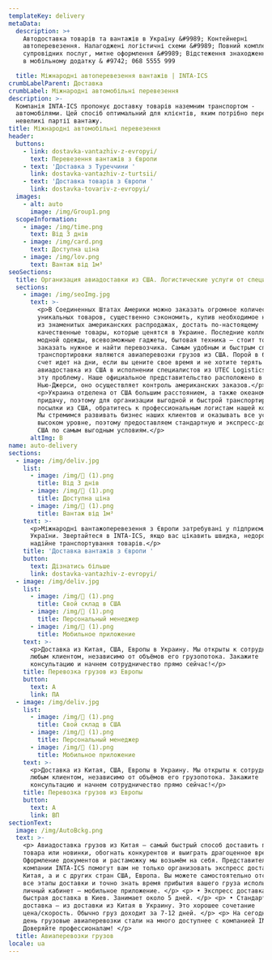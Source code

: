 ```yaml
---
templateKey: delivery
metaData:
  description: >+
    Автодоставка товарів та вантажів в Україну &#9989; Контейнерні
    автоперевезення. Налагоджені логістичні схеми &#9989; Повний комплекс
    супровідних послуг, митне оформлення &#9989; Відстеження знаходження вантажу
    в мобільному додатку & #9742; 068 5555 999

  title: Міжнародні автоперевезення вантажів | INTA-ICS
crumbLabelParent: Доставка
crumbLabel: Міжнародні автомобільні перевезення
description: >-
  Компанія INTA-ICS пропонує доставку товарів наземним транспортом -
  автомобілями. Цей спосіб оптимальний для клієнтів, яким потрібно перевезти
  невеликі партії вантажу.
title: Міжнародні автомобільні перевезення
header:
  buttons:
    - link: dostavka-vantazhiv-z-evropyi/
      text: Перевезення вантажів з Європи
    - text: 'Доставка з Туреччини '
      link: dostavka-vantazhiv-z-turtsii/
    - text: 'Доставка товарів з Європи '
      link: dostavka-tovariv-z-evropyi/
  images:
    - alt: auto
      image: /img/Group1.png
  scopeInformation:
    - image: /img/time.png
      text: Від 3 днів
    - image: /img/card.png
      text: Доступна ціна
    - image: /img/lov.png
      text: Вантаж від 1м³
seoSections:
  title: Организация авиадоставки из США. Логистические услуги от специалистов
  sections:
    - image: /img/seoImg.jpg
      text: >-
        <p>В Соединенных Штатах Америки можно заказать огромное количество
        уникальных товаров, существенно сэкономить, купив необходимое на одной
        из знаменитых американских распродажах, достать по-настоящему
        качественные товары, которые ценятся в Украине. Последние коллекции
        модной одежды, всевозможные гаджеты, бытовая техника — стоит только
        заказать нужное и найти перевозчика. Самым удобным и быстрым способом
        транспортировки являются авиаперевозки грузов из США. Порой в бизнесе
        счет идет на дни, если вы цените свое время и не хотите терять момент,
        авиадоставка из США в исполнении специалистов из UTEC Logistics решит
        эту проблему. Наше официальное представительство расположено в
        Нью-Джерси, оно осуществляет контроль американских заказов.</p>
        <p>Украина отделена от США большим расстоянием, а также океаном в
        придачу, поэтому для организации выгодной и быстрой транспортировки
        посылки из США, обратитесь к профессиональным логистам нашей компании.
        Мы стремимся развивать бизнес наших клиентов и оказывать все услуги на
        высоком уровне, поэтому предоставляем стандартную и экспресс-доставку из
        США по самым выгодным условиям.</p>
      altImg: В
name: auto-delivery
sections:
  - image: /img/deliv.jpg
    list:
      - image: /img/ (1).png
        title: Від 3 днів
      - image: /img/ (1).png
        title: Доступна ціна
      - image: /img/ (1).png
        title: Вантаж від 1м³
    text: >-
      <p>Міжнародні вантажоперевезення з Європи затребувані у підприємців
      України. Звертайтеся в INTA-ICS, якщо вас цікавить швидка, недорога і
      надійне транспортування товарів.</p>
    title: 'Доставка вантажів з Європи '
    button:
      text: Дізнатись більше
      link: dostavka-vantazhiv-z-evropyi/
  - image: /img/deliv.jpg
    list:
      - image: /img/ (1).png
        title: Свой склад в США
      - image: /img/ (1).png
        title: Персональный менеджер
      - image: /img/ (1).png
        title: Мобильное приложение
    text: >-
      <p>Доставка из Китая, США, Европы в Украину. Мы открыты к сотрудничеству с
      любым клиентом, независимо от объёмов его грузопотока. Закажите
      консультацию и начнем сотрудничество прямо сейчас!</p>
    title: Перевозка грузов из Европы
    button:
      text: А
      link: ПА
  - image: /img/deliv.jpg
    list:
      - image: /img/ (1).png
        title: Свой склад в США
      - image: /img/ (1).png
        title: Персональный менеджер
      - image: /img/ (1).png
        title: Мобильное приложение
    text: >-
      <p>Доставка из Китая, США, Европы в Украину. Мы открыты к сотрудничеству с
      любым клиентом, независимо от объёмов его грузопотока. Закажите
      консультацию и начнем сотрудничество прямо сейчас!</p>
    title: Перевозка грузов из Европы
    button:
      text: А
      link: ВП
sectionText:
  image: /img/AutoBckg.png
  text: >-
    <p> Авиадоставка грузов из Китая — самый быстрый способ доставить партию
    товара или новинки, обогнать конкурентов и выиграть драгоценное время.
    Оформление документов и растаможку мы возьмём на себя. Представители
    компании INTA-ICS помогут вам не только организовать экспресс доставку из
    Китая, а и с других стран США, Европа. Вы можете самостоятельно отслеживать
    все этапы доставки и точно знать время прибытия вашего груза использую
    личный кабинет – мобильное приложение. </p> <p> • Экспресс доставка —
    быстрая доставка в Киев. Занимает около 5 дней. </p> <p> • Стандартная
    доставка – из доставки из Китая в Украину. Это хорошее сочетание
    цена/скорость. Обычно груз доходит за 7-12 дней. </p> <p> На сегодняшний
    день грузовые авиаперевозки стали на много доступнее с компанией INTA-ICS!
    Доверяйте профессионалам! </p>
  title: Авиаперевозки грузов
locale: ua
---
```

